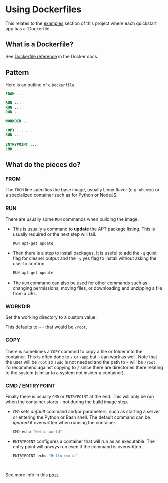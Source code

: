# Using Dockerfiles

This relates to the [examples](/examples/) section of this project where each quickstart app has a `Dockerfile.

## What is a Dockerfile?

See [Dockerfile reference](https://docs.docker.com/engine/reference/builder/) in the Docker docs.


## Pattern

Here is an outline of a `Dockerfile`.

```dockerfile
FROM ...

RUN ...
RUN ...
RUN ...

WORKDIR ...

COPY ... ...
RUN ...

ENTRYPOINT ...
CMD ...
```


## What do the pieces do?


### FROM

The `FROM` line specifies the base image, usually Linux flavor (e.g. `ubuntu`) or a specialized container such as for Python or NodeJS.

### RUN

There are usually some `RUN` commands when building the image.
  - This is usually a command to **update** the APT package listing. This is usually required or the next step will fail.
      ```sh
      RUN apt-get update
      ```
  - Then there is a step to install packages. It is useful to add the `-q` quiet flag for cleaner output and the `-y` yes flag to install without asking the user to confirm.
      ```sh
      RUN apt-get update
      ```
  - The `RUN` command can also be used for other commands such as changing permissions, moving files, or downloading and unzipping a file from a URL.

### WORKDIR

Set the working directory to a custom value.

This defaults to `~` - that would be `/root`.

### COPY

There is sometimes a `COPY` commnd to copy a file or folder into the container. This is often done to `/` or `/app` but `~` can work as well. Note that the user will be `root` so `sudo` is not needed and the path to `~` will be `/root`. I'd recommend against copying to `/` since there are directories there relating to the system (similar to a system not insider a container).

### CMD / ENTRYPOINT

Finally there is usually `CMD` or `ENTRYPOINT` at the end. This will only be run when the container starts - not during the build image step.

- `CMD` sets _default_ command and/or parameters, such as starting a server or entering the Python or Bash shell. The default command can be _ignored_  if overwritten when running the container.
    ```sh
    CMD echo "Hello world"
    ```
- `ENTRYPOINT` configures a container that will run as an executable. The entry point will _always_ run even if the command is overwritten.
    ```sh
    ENTRYPOINT echo "Hello world"
      ```
        
See more info in this [post](https://goinbigdata.com/docker-run-vs-cmd-vs-entrypoint/).
